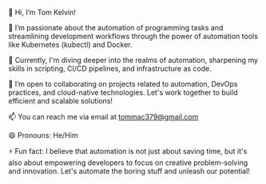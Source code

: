 👋 Hi, I’m Tom Kelvin!

👀 I’m passionate about the automation of programming tasks and streamlining development workflows through the power of automation tools like Kubernetes (kubectl) and Docker.

🌱 Currently, I'm diving deeper into the realms of automation, sharpening my skills in scripting, CI/CD pipelines, and infrastructure as code.

💞️ I’m open to collaborating on projects related to automation, DevOps practices, and cloud-native technologies. Let's work together to build efficient and scalable solutions!

📫 You can reach me via email at tommac379@gmail.com

😄 Pronouns: He/Him

⚡ Fun fact: I believe that automation is not just about saving time, but it's also about empowering developers to focus on creative problem-solving and innovation. Let's automate the boring stuff and unleash our potential!
